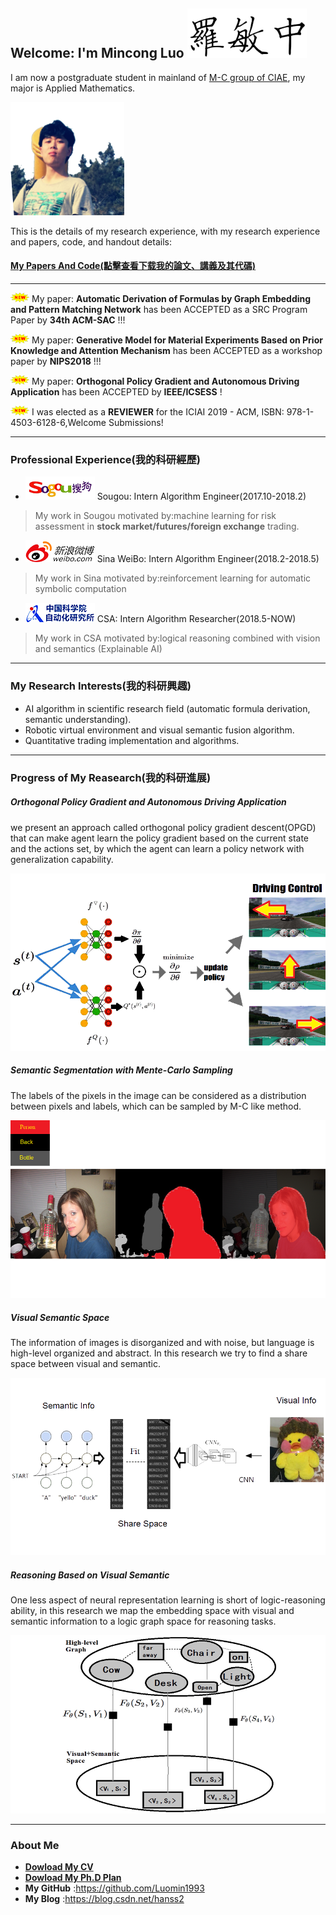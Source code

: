 ## Welcome: I'm Mincong Luo ![me](name.png)


I am now a postgraduate student in mainland of [M-C group of CIAE](https://luomin1993.github.io/CIAE_MC/), my major is Applied Mathematics.

![me](me.png)

This is the details of my research experience, with my research experience and papers, code, and handout details:

#### [My Papers And Code(點擊查看下载我的論文、講義及其代碼)](https://github.com/Luomin1993/Luomin1993.github.io/raw/master/My_CV.pdf)

-------------------------------------------

![me](new.gif) My paper:
**Automatic Derivation of Formulas by Graph Embedding and Pattern Matching Network**
has been ACCEPTED as a SRC Program Paper by **34th ACM-SAC**  !!!


![me](new.gif) My paper:
**Generative Model for Material Experiments Based on Prior Knowledge and Attention Mechanism**
has been ACCEPTED as a workshop paper by **NIPS2018**  !!!


![me](new.gif) My paper:
**Orthogonal Policy Gradient and Autonomous Driving Application**
has been ACCEPTED by **IEEE/ICSESS** !


![me](new.gif) I was elected as a **REVIEWER** for the ICIAI 2019 - ACM, ISBN: 978-1-4503-6128-6,Welcome Submissions!

-------------------------------------------
### Professional Experience(我的科研經歷)

- ![sougou](cv_sougou.png)  Sougou: Intern Algorithm Engineer(2017.10-2018.2)

>My work in Sougou motivated by:machine learning for risk assessment in **stock market/futures/foreign exchange** trading.

- ![sian](cv_sina.png)  Sina WeiBo: Intern Algorithm Engineer(2018.2-2018.5)

>My work in Sina motivated by:reinforcement learning for automatic symbolic computation

- ![CSA](cv_csa.png)  CSA: Intern Algorithm Researcher(2018.5-NOW)

>My work in CSA motivated by:logical reasoning combined with vision and semantics (Explainable AI)

-------------------------------------------
### My Research Interests(我的科研興趣)
- AI algorithm in scientific research field (automatic formula derivation, semantic understanding).
- Robotic virtual environment and visual semantic fusion algorithm.
- Quantitative trading implementation and algorithms.


--------------------------------------------
### Progress of My Reasearch(我的科研進展)

##### Orthogonal Policy Gradient and Autonomous Driving Application
we present an approach called orthogonal policy gradient descent(OPGD) that can make agent learn the policy gradient based on the current state and the actions set, by which the agent can learn a policy network with generalization capability. 

![CSA](pro_auto.png)

##### Semantic Segmentation with Mente-Carlo Sampling
The labels of the pixels in the image can be considered as a distribution between pixels and labels, which can be sampled by M-C like method. 

![CSA](pro_seg.png)

##### Visual Semantic Space
The information of images is disorganized and with noise, but language is high-level organized and abstract. In this research we try to find a share space between visual and semantic.

![CSA](pro_sem.png)

##### Reasoning Based on Visual Semantic
One less aspect of neural representation learning is short of logic-reasoning ability, in this research we map the embedding space with visual and semantic information to a logic graph space for reasoning tasks.

![CSA](pro_reasoning.png)



-------------------------------------------
### About Me

- [**Dowload My CV**](https://github.com/Luomin1993/Luomin1993.github.io/raw/master/My_CV.pdf)
- [**Dowload My Ph.D Plan**](https://github.com/Luomin1993/Luomin1993.github.io/raw/master/My_Phd_plan.pdf)
- **My GitHub** :https://github.com/Luomin1993
- **My Blog** :https://blog.csdn.net/hanss2

